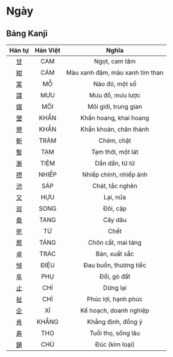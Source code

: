 
# Ngày

## Bảng Kanji

| Hán tự | Hán Việt | Nghĩa |
| :---: | :---: | :---: |
| [甘](https://www.tiengnhatdongian.com/kanji/giai-nghia-kanji-%E7%94%98) | CAM | Ngọt, cam tâm |
| [紺](https://www.tiengnhatdongian.com/kanji/giai-nghia-kanji-%E7%B4%BA) | CÁM | Màu xanh đậm, màu xanh tím than |
| [某](https://www.tiengnhatdongian.com/kanji/giai-nghia-kanji-%E6%9F%90) | MỖ | Nào đó, một số |
| [謀](https://www.tiengnhatdongian.com/kanji/giai-nghia-kanji-%E8%AC%80) | MƯU | Mưu đồ, mưu lược |
| [媒](https://www.tiengnhatdongian.com/kanji/giai-nghia-kanji-%E5%AA%92) | MÔI | Môi giới, trung gian |
| [墾](https://www.tiengnhatdongian.com/kanji/giai-nghia-kanji-%E5%A2%BE) | KHẨN | Khẩn hoang, khai hoang |
| [懇](https://www.tiengnhatdongian.com/kanji/giai-nghia-kanji-%E6%87%87) | KHẨN | Khẩn khoản, chân thành |
| [斬](https://www.tiengnhatdongian.com/kanji/giai-nghia-kanji-%E6%96%AC) | TRẢM | Chém, chặt |
| [暫](https://www.tiengnhatdongian.com/kanji/giai-nghia-kanji-%E6%9A%AB) | TẠM | Tạm thời, một lát |
| [漸](https://www.tiengnhatdongian.com/kanji/giai-nghia-kanji-%E6%BC%B8) | TIỆM | Dần dần, từ từ |
| [摂](https://www.tiengnhatdongian.com/kanji/giai-nghia-kanji-%E6%91%82) | NHIẾP | Nhiếp chính, nhiếp ảnh |
| [渋](https://www.tiengnhatdongian.com/kanji/giai-nghia-kanji-%E6%B8%8B) | SÁP | Chát, tắc nghẽn |
| [又](https://www.tiengnhatdongian.com/kanji/giai-nghia-kanji-%E5%8F%88) | HỰU | Lại, nữa |
| [双](https://www.tiengnhatdongian.com/kanji/giai-nghia-kanji-%E5%8F%8C) | SONG | Đôi, cặp |
| [桑](https://www.tiengnhatdongian.com/kanji/giai-nghia-kanji-%E6%A1%91) | TANG | Cây dâu |
| [死](https://www.tiengnhatdongian.com/kanji/giai-nghia-kanji-%E6%AD%BB) | TỬ | Chết |
| [葬](https://www.tiengnhatdongian.com/kanji/giai-nghia-kanji-%E8%91%AC) | TÁNG | Chôn cất, mai táng |
| [卓](https://www.tiengnhatdongian.com/kanji/giai-nghia-kanji-%E5%8D%93) | TRÁC | Bàn, xuất sắc |
| [悼](https://www.tiengnhatdongian.com/kanji/giai-nghia-kanji-%E6%82%BC) | ĐIỆU | Đau buồn, thương tiếc |
| [阜](https://www.tiengnhatdongian.com/kanji/giai-nghia-kanji-%E9%98%9C) | PHỤ | Đồi, gò đất |
| [止](https://www.tiengnhatdongian.com/kanji/giai-nghia-kanji-%E6%AD%A2) | CHỈ | Dừng lại |
| [祉](https://www.tiengnhatdongian.com/kanji/giai-nghia-kanji-%E7%A5%89) | CHỈ | Phúc lợi, hạnh phúc |
| [企](https://www.tiengnhatdongian.com/kanji/giai-nghia-kanji-%E4%BC%81) | XÍ | Kế hoạch, doanh nghiệp |
| [肯](https://www.tiengnhatdongian.com/kanji/giai-nghia-kanji-%E8%82%AF) | KHẲNG | Khẳng định, đồng ý |
| [寿](https://www.tiengnhatdongian.com/kanji/giai-nghia-kanji-%E5%AF%BF) | THỌ | Tuổi thọ, sống lâu |
| [鋳](https://www.tiengnhatdongian.com/kanji/giai-nghia-kanji-%E9%8B%B3) | CHÚ | Đúc (kim loại) |

